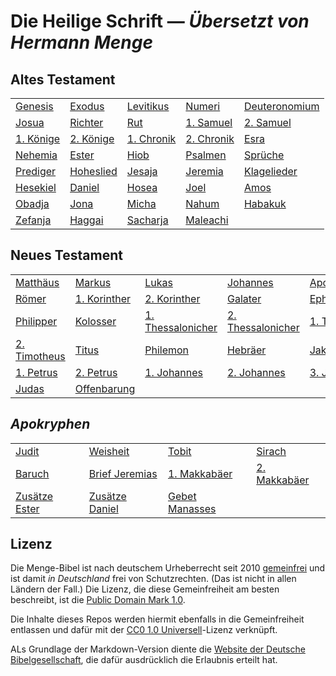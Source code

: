 # Die Heilige Schrift &mdash; _Übersetzt von Hermann Menge_

## Altes Testament

<table>
  <tr>
    <td><a href="Bibel/Altes%20Testament/Genesis">Genesis</a></td>
    <td><a href="Bibel/Altes%20Testament/Exodus">Exodus</a></td>
    <td><a href="Bibel/Altes%20Testament/Levitikus">Levitikus</a></td>
    <td><a href="Bibel/Altes%20Testament/Numeri">Numeri</a></td>
    <td><a href="Bibel/Altes%20Testament/Deuteronomium">Deuteronomium</a></td>
  </tr>
  <tr>
    <td><a href="Bibel/Altes%20Testament/Josua">Josua</a></td>
    <td><a href="Bibel/Altes%20Testament/Richter">Richter</a></td>
    <td><a href="Bibel/Altes%20Testament/Rut">Rut</a></td>
    <td><a href="Bibel/Altes%20Testament/1Samuel">1. Samuel</a></td>
    <td><a href="Bibel/Altes%20Testament/2Samuel">2. Samuel</a></td>
  </tr>
  <tr>
    <td><a href="Bibel/Altes%20Testament/1Könige">1. Könige</a></td>
    <td><a href="Bibel/Altes%20Testament/2Könige">2. Könige</a></td>
    <td><a href="Bibel/Altes%20Testament/1Chronik">1. Chronik</a></td>
    <td><a href="Bibel/Altes%20Testament/2Chronik">2. Chronik</a></td>
    <td><a href="Bibel/Altes%20Testament/Esra">Esra</a></td>
  </tr>
  <tr>
    <td><a href="Bibel/Altes%20Testament/Nehemia">Nehemia</a></td>
    <td><a href="Bibel/Altes%20Testament/Ester">Ester</a></td>
    <td><a href="Bibel/Altes%20Testament/Hiob">Hiob</a></td>
    <td><a href="Bibel/Altes%20Testament/Psalmen">Psalmen</a></td>
    <td><a href="Bibel/Altes%20Testament/Sprüche">Sprüche</a></td>
  </tr>
  <tr>
    <td><a href="Bibel/Altes%20Testament/Prediger">Prediger</a></td>
    <td><a href="Bibel/Altes%20Testament/Hoheslied">Hoheslied</a></td>
    <td><a href="Bibel/Altes%20Testament/Jesaja">Jesaja</a></td>
    <td><a href="Bibel/Altes%20Testament/Jeremia">Jeremia</a></td>
    <td><a href="Bibel/Altes%20Testament/Klagelieder">Klagelieder</a></td>
  </tr>
  <tr>
    <td><a href="Bibel/Altes%20Testament/Hesekiel">Hesekiel</a></td>
    <td><a href="Bibel/Altes%20Testament/Daniel">Daniel</a></td>
    <td><a href="Bibel/Altes%20Testament/Hosea">Hosea</a></td>
    <td><a href="Bibel/Altes%20Testament/Joel">Joel</a></td>
    <td><a href="Bibel/Altes%20Testament/Amos">Amos</a></td>
  </tr>
  <tr>
    <td><a href="Bibel/Altes%20Testament/Obadja">Obadja</a></td>
    <td><a href="Bibel/Altes%20Testament/Jona">Jona</a></td>
    <td><a href="Bibel/Altes%20Testament/Micha">Micha</a></td>
    <td><a href="Bibel/Altes%20Testament/Nahum">Nahum</a></td>
    <td><a href="Bibel/Altes%20Testament/Habakuk">Habakuk</a></td>
  </tr>
  <tr>
    <td><a href="Bibel/Altes%20Testament/Zefanja">Zefanja</a></td>
    <td><a href="Bibel/Altes%20Testament/Haggai">Haggai</a></td>
    <td><a href="Bibel/Altes%20Testament/Sacharja">Sacharja</a></td>
    <td><a href="Bibel/Altes%20Testament/Maleachi">Maleachi</a></td>
  </tr>
</table>

## Neues Testament

<table>
  <tr>
    <td><a href="Bibel/Neues%20Testament/01%20-%20Matthäus">Matthäus</a></td>
    <td><a href="Bibel/Neues%20Testament/02%20-%20Markus">Markus</a></td>
    <td><a href="Bibel/Neues%20Testament/03%20-%20Lukas">Lukas</a></td>
    <td><a href="Bibel/Neues%20Testament/04%20-%20Johannes">Johannes</a></td>
    <td><a href="Bibel/Neues%20Testament/05%20-%20Apostelgeschichte">Apostelgeschichte</a></td>
  </tr>
  <tr>
    <td><a href="Bibel/Neues%20Testament/06%20-%20Römer">Römer</a></td>
    <td><a href="Bibel/Neues%20Testament/07%20-%201.%20Korinther">1. Korinther</a></td>
    <td><a href="Bibel/Neues%20Testament/08%20-%202.%20Korinther">2. Korinther</a></td>
    <td><a href="Bibel/Neues%20Testament/09%20-%20Galater">Galater</a></td>
    <td><a href="Bibel/Neues%20Testament/10%20-%20Epheser">Epheser</a></td>
  </tr>
  <tr>
    <td><a href="Bibel/Neues%20Testament/11%20-%20Philipper">Philipper</a></td>
    <td><a href="Bibel/Neues%20Testament/12%20-%20Kolosser">Kolosser</a></td>
    <td><a href="Bibel/Neues%20Testament/13%20-%201.%20Thessalonicher">1. Thessalonicher</a></td>
    <td><a href="Bibel/Neues%20Testament/14%20-%202.%20Thessalonicher">2. Thessalonicher</a></td>
    <td><a href="Bibel/Neues%20Testament/15%20-%201.%20Timotheus">1. Timotheus</a></td>
  </tr>
  <tr>
    <td><a href="Bibel/Neues%20Testament/16%20-%202.%20Timotheus">2. Timotheus</a></td>
    <td><a href="Bibel/Neues%20Testament/17%20-%20Titus">Titus</a></td>
    <td><a href="Bibel/Neues%20Testament/18%20-%20Philemon">Philemon</a></td>
    <td><a href="Bibel/Neues%20Testament/19%20-%20Hebräer">Hebräer</a></td>
    <td><a href="Bibel/Neues%20Testament/20%20-%20Jakobus">Jakobus</a></td>
  </tr>
  <tr>
    <td><a href="Bibel/Neues%20Testament/21%20-%201.%20Petrus">1. Petrus</a></td>
    <td><a href="Bibel/Neues%20Testament/22%20-%202.%20Petrus">2. Petrus</a></td>
    <td><a href="Bibel/Neues%20Testament/23%20-%201.%20Johannes">1. Johannes</a></td>
    <td><a href="Bibel/Neues%20Testament/24%20-%202.%20Johannes">2. Johannes</a></td>
    <td><a href="Bibel/Neues%20Testament/25%20-%203.%20Johannes">3. Johannes</a></td>
  </tr>
  <tr>
    <td><a href="Bibel/Neues%20Testament/26%20-%20Judas">Judas</a></td>
    <td><a href="Bibel/Neues%20Testament/27%20-%20Offenbarung">Offenbarung</a></td>
  </tr>
</table>

## _Apokryphen_

<table>
  <tr>
    <td><a href="Bibel/Apokryphen/01%20-%20Judit">Judit</a></td>
    <td><a href="Bibel/Apokryphen/02%20-%20Weisheit">Weisheit</a></td>
    <td><a href="Bibel/Apokryphen/03%20-%20Tobit">Tobit</a></td>
    <td><a href="Bibel/Apokryphen/04%20-%20Sirach">Sirach</a></td>
  </tr>
  <tr>
    <td><a href="Bibel/Apokryphen/05%20-%20Baruch">Baruch</a></td>
    <td><a href="Bibel/Apokryphen/06%20-%20Brief%20Jeremias">Brief Jeremias</a></td>
    <td><a href="Bibel/Apokryphen/07%20-%201.%20Makkabäer">1. Makkabäer</a></td>
    <td><a href="Bibel/Apokryphen/08%20-%202.%20Makkabäer">2. Makkabäer</a></td>
  </tr>
  <tr>
    <td><a href="Bibel/Apokryphen/09%20-%20Zusätze%20Ester">Zusätze Ester</a></td>
    <td><a href="Bibel/Apokryphen/10%20-%20Zusätze%20Daniel">Zusätze Daniel</a></td>
    <td><a href="Bibel/Apokryphen/11%20-%20Gebet%20Manasses">Gebet Manasses</a></td>
  </tr>
</table>

## Lizenz

Die Menge-Bibel ist nach deutschem Urheberrecht seit 2010 [gemeinfrei](https://de.wikipedia.org/wiki/Gemeinfreiheit#Entlassung_in_die_Gemeinfreiheit) und ist damit _in Deutschland_ frei von Schutzrechten. (Das ist nicht in allen Ländern der Fall.) Die Lizenz, die diese Gemeinfreiheit am besten beschreibt, ist die [Public Domain Mark 1.0](https://creativecommons.org/publicdomain/mark/1.0/deed.de).

Die Inhalte dieses Repos werden hiermit ebenfalls in die Gemeinfreiheit entlassen und dafür mit der [CC0 1.0 Universell](https://creativecommons.org/publicdomain/zero/1.0/deed.de)-Lizenz verknüpft.

ALs Grundlage der Markdown-Version diente die [Website der Deutsche Bibelgesellschaft](https://www.die-bibel.de/bibeln/online-bibeln/menge-bibel/bibeltext/), die dafür ausdrücklich die Erlaubnis erteilt hat. 
